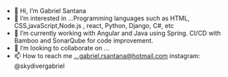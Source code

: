 - 👋 Hi, I’m Gabriel Santana
- 👀 I’m interested in ...Programming languages such as HTML, CSS,javaScript,Node.js , react, Python, Django, C#, etc
- 🌱 I’m currently working with Angular and Java using Spring. CI/CD with Bamboo and SonarQube for code improvement.
- 💞️ I’m looking to collaborate on ...
- 📫 How to reach me ...gabriel.rsantana@hotmail.com
                         instagram: @skydivergabriel

<!---
gabrielrsantana/gabrielrsantana is a ✨ special ✨ repository because its `README.md` (this file) appears on your GitHub profile.
You can click the Preview link to take a look at your changes.
--->
